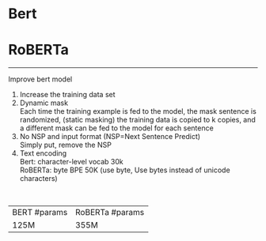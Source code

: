 # Bert
# RoBERTa
------
Improve bert model  
1. Increase the training data set   
2. Dynamic mask  
Each time the training example is fed to the model, the mask sentence is randomized, (static masking) the training data is copied to k copies, and a different mask can be fed to the model for each sentence  
3. No NSP and input format (NSP=Next Sentence Predict)   
Simply put, remove the NSP
4. Text encoding  
Bert: character-level vocab 30k  
RoBERTa: byte BPE 50K (use byte, Use bytes instead of unicode characters)

&nbsp;&nbsp;&nbsp;&nbsp; 
<table>
  <tr>
    <td>BERT #params</td>
    <td>RoBERTa #params</td>
  </tr>
  <tr>
    <td>125M</td>
    <td>355M</td>
  </tr>
</table>   
